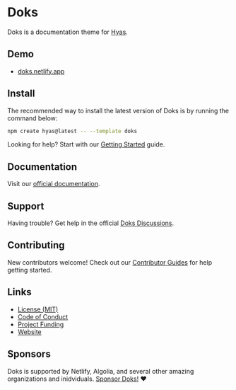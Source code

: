 # Doks

Doks is a documentation theme for [Hyas](https://gethyas.com/).

## Demo

- [doks.netlify.app](https://doks.netlify.app/)

## Install

The recommended way to install the latest version of Doks is by running the command below:

```bash
npm create hyas@latest -- --template doks
```

Looking for help? Start with our [Getting Started](https://getdoks.org/docs/start-here/getting-started/) guide.

## Documentation

Visit our [official documentation](https://getdoks.org/).

## Support

Having trouble? Get help in the official [Doks Discussions](https://github.com/h-enk/doks/discussions).

## Contributing

New contributors welcome! Check out our [Contributor Guides](https://getdoks.org/contribute/) for help getting started.

## Links

- [License (MIT)](HugoBlog/blog1/themes/doks-main/LICENSE)
- [Code of Conduct](https://github.com/gethyas/.github/blob/main/CODE_OF_CONDUCT.md)
- [Project Funding](.github/FUNDING.md)
- [Website](https://getdoks.org/)

## Sponsors

Doks is supported by Netlify, Algolia, and several other amazing organizations and inidviduals. [Sponsor Doks!](.github/FUNDING.md) ❤️
